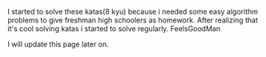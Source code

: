 I started to solve these katas(8 kyu) because i needed some easy algorithm problems to give freshman high schoolers as homework. After realizing that it's cool solving katas i started to solve regularly. FeelsGoodMan

I will update this page later on.
